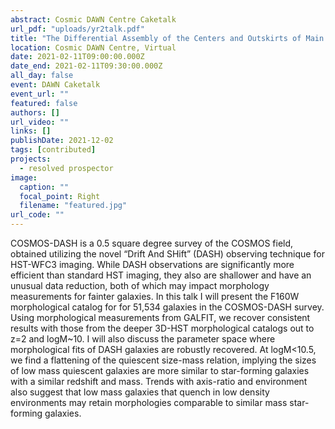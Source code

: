 ```yaml
---
abstract: Cosmic DAWN Centre Caketalk
url_pdf: "uploads/yr2talk.pdf"
title: "The Differential Assembly of the Centers and Outskirts of Main Sequence Galaxies at z~2.3."
location: Cosmic DAWN Centre, Virtual
date: 2021-02-11T09:00:00.000Z
date_end: 2021-02-11T09:30:00.000Z
all_day: false
event: DAWN Caketalk
event_url: ""
featured: false
authors: []
url_video: ""
links: []
publishDate: 2021-12-02
tags: [contributed]
projects:
  - resolved prospector
image:
  caption: ""
  focal_point: Right
  filename: "featured.jpg"
url_code: ""
---
```

COSMOS-DASH is a 0.5 square degree survey of the COSMOS field, obtained utilizing the novel “Drift And SHift” (DASH) observing technique for HST-WFC3 imaging. While DASH observations are significantly more efficient than standard HST imaging, they also are shallower and have an unusual data reduction, both of which may impact morphology measurements for fainter galaxies. In this talk I will present the F160W morphological catalog for for 51,534 galaxies in the COSMOS-DASH survey. Using morphological measurements from GALFIT, we recover consistent results with those from the deeper 3D-HST morphological catalogs out to z=2 and logM~10. I will also discuss the parameter space where morphological fits of DASH galaxies are robustly recovered. At logM<10.5, we find a flattening of the quiescent size-mass relation, implying the sizes of low mass quiescent galaxies are more similar to star-forming galaxies with a similar redshift and mass. Trends with axis-ratio and environment also suggest that low mass galaxies that quench in low density environments may retain morphologies comparable to similar mass star-forming galaxies.
